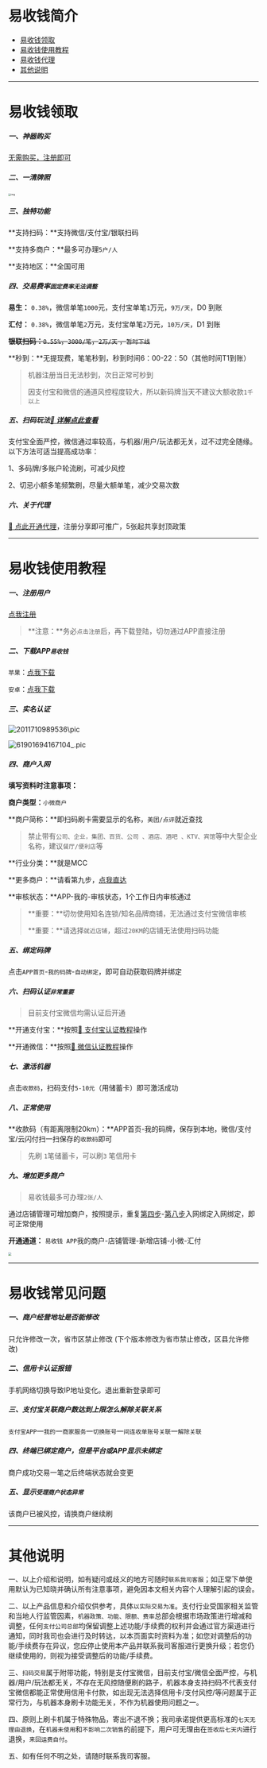 # 易收钱简介

- [易收钱领取](#易收钱领取)
- [易收钱使用教程](#易收钱使用教程)
- [易收钱代理](agent/ysq.md)
- [其他说明](#其他说明)

---

# 易收钱领取

##### 一、神器购买

[无需购买，注册即可](#易收钱使用教程)

##### 二、一清牌照

<img src="https://cos.zjkmkj.com/media/2024/08/20/e632c1e266d398c84d4a985101820d7f-2.webp" alt="img" style="zoom:33%;" />

##### 三、独特功能

**支持扫码：**支持微信/支付宝/银联扫码

**支持多商户：**最多可办理`5户/人`

**支持地区：**全国可用

##### 四、交易费率`固定费率无法调整`

**易生：** `0.38%`，微信单笔`1000`元，支付宝单笔`1`万元，`9万/天`，D0 到账

**汇付：** `0.38%`，微信单笔`2`万元，支付宝单笔`2`万元，`10万/天`，D1 到账

~~**银联扫码：**`0.55%`，`3000/笔`，`2万/天` ，`暂时下线`~~

**秒到：**无提现费，笔笔秒到，秒到时间6：00-22：50（其他时间T1到账）

> 机器注册当日无法秒到，次日正常可秒到
>
> 因支付宝和微信的通道风控程度较大，所以新码牌当天不建议大额收款`1千以上`

##### 五、扫码玩法[:link: 详解点此查看](tool/smxz.md)

支付宝全面严控，微信通过率较高，与机器/用户/玩法都无关，过不过完全随缘。以下方法可适当提高成功率：

1、多码牌/多账户轮流刷，可减少风控

2、切忌小额多笔频繁刷，尽量大额单笔，减少交易次数

##### 六、关于代理

[:link: 点此开通代理](agent/ysq.md)，注册分享即可推广，5张起共享封顶政策

---

# 易收钱使用教程

##### 一、注册用户

[点我注册](https://ysq.yishoupiao.cn/share/#/stepOne?type=0&inviteCode=858610)

> **注意：**务必`点击注册`后，再下载登陆，切勿通过APP直接注册

##### **二、下载APP**`易收钱`

`苹果`：[点我下载](https://apps.apple.com/cn/app/%E6%98%93%E6%94%B6%E9%92%B1/id6446673484)

`安卓`：[点我下载](https://ysq.yishoupiao.cn/share/yishouqian.apk)

##### 三、实名认证

![2011710989536\pic](https://wiki.zjkm.xyz/media/202403211053254.jpeg)

![61901694167104_.pic](https://cos.zjkmkj.com/media/2024/08/20/2f0ab0778cb2116fb81d49356022f150-2.webp)

##### 四、商户入网

**填写资料时注意事项：**

**商户类型：**`小微商户`

**商户简称：**即扫码刷卡需要显示的名称，`美团/点评`就近查找

> 禁止带有`公司、企业，集团、百货、公司 、酒店、酒吧 、KTV、宾馆`等中大型企业名称，建议`餐厅/便利店`等

**行业分类：**就是MCC

**更多商户：**请看第九步，[点我直达](#九、增加更多商户)

**审核状态：**APP-我的-审核状态，1个工作日内审核通过

> **重要：**切勿使用知名连锁/知名品牌商铺，无法通过支付宝微信审核
>
> **重要：**请选择`就近店铺`，超过`20KM`的店铺无法使用扫码功能

##### 五、绑定码牌

点击`APP首页`-`我的码牌`-`自动绑定`，即可自动获取码牌并绑定

##### 六、扫码认证`非常重要`

> 目前支付宝微信均需认证后开通

**开通支付宝：**按照[:link: 支付宝认证教程](tool/zfbrz.md)操作

**开通微信：**按照[:link: 微信认证教程](tool/wxrz.md)操作

##### 七、激活机器

点击`收款码`，扫码支付`5-10元`（用储蓄卡）即可激活成功

##### 八、正常使用

**收款码（有距离限制20km）：**APP首页-我的码牌，保存到本地，微信/支付宝/云闪付扫一扫保存的`收款码`即可

> 先刷 `1`笔储蓄卡，可以刷`3` 笔信用卡

##### **九、增加更多商户**

> 易收钱最多可办理`2张/人`

通过店铺管理可增加商户，按照提示，重复[第四步](#四、商户入网)-[第八步](#八、正常使用)入网绑定入网绑定，即可正常使用

**开通通道：** `易收钱 APP`我的商户-店铺管理-新增店铺-小微-汇付

<img src="https://wiki.zjkm.xyz/media/202404151635732.jpg" style="zoom:40%;" />

---

# 易收钱常见问题

##### 一、商户经营地址是否能修改

只允许修改一次，省市区禁止修改 (下个版本修改为省市禁止修改，区县允许修改)

##### 二、信用卡认证报错

手机网络切换导致IP地址变化。退出重新登录即可

##### 三、支付宝关联商户数达到上限怎么解除关联关系

`支付宝APP`一`我的`一`商家服务`一`切换账号`一`间连收单账号关联`一`解除关联`

##### 四、终端已绑定商户，但是平台或APP显示未绑定

商户成功交易一笔之后终端状态就会变更

##### 五、显示`受理商户状态异常`

该商户已被风控，请换商户继续刷

---

# 其他说明

一、以上介绍和说明，如有疑问或歧义的地方可随时`联系我司客服`；如正常下单使用默认为已知晓并确认所有注意事项，避免因本文相关内容个人理解引起的误会。

二、以上产品信息和介绍仅供参考，具体`以实际交易为准`。支付行业受国家相关监管和当地人行监管因素，`机器政策、功能、限额、费率`总部会根据市场政策进行增减和调整，任何`支付公司总部`均保留调整上述功能/手续费的权利并会通过官方渠道进行通知，同时我司也会进行及时转达，以本页面实时资料为准；如您对调整后的功能/手续费存在异议，您应停止使用本产品并联系我司客服进行更换升级；若您仍继续使用的，则视为接受调整后的功能/手续费。

三、`扫码交易`属于附带功能，特别是支付宝微信，目前支付宝/微信全面严控，与机器/用户/玩法都无关，不存在无风控随便刷的路子，机器本身支持扫码不代表支付宝微信都能正常使用信用卡付款，如出现无法选择信用卡/支付风控/等问题属于正常行为，与机器本身刷卡功能无关，不作为机器使用问题之一。

四、原则上刷卡机属于特殊物品，寄出不退不换；我司承诺提供更高标准的`七天无理由退换`，在`机器未使用`和`不影响二次销售`的前提下，用户可无理由在`签收后七天内`进行退换，`来回运费自付`。

五、如有任何不明之处，请随时联系我司客服。
